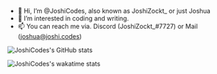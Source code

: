 - 👋 Hi, I’m @JoshiCodes, also known as JoshiZockt_ or just Joshua
- 👀 I’m interested in coding and writing.
- 📫 You can reach me via. Discord (JoshiZockt_#7727) or Mail (joshua@joshi.codes)

![JoshiCodes's GitHub stats](https://github-readme-stats-git-masterrstaa-rickstaa.vercel.app/api?username=joshicodes&show_icons=true&count_private=true&theme=dracula)


![JoshiCodes's wakatime stats](https://github-readme-stats-git-masterrstaa-rickstaa.vercel.app/api/wakatime?username=joshizockt_&theme=dracula)
